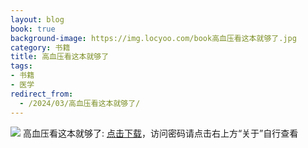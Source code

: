 ```yaml
---
layout: blog
book: true
background-image: https://img.locyoo.com/book高血压看这本就够了.jpg
category: 书籍
title: 高血压看这本就够了
tags:
- 书籍
- 医学
redirect_from:
  - /2024/03/高血压看这本就够了/
---
```

![](https://img.locyoo.com/book高血压看这本就够了.jpg)
高血压看这本就够了: <a name = "ref1" href="https://url18.ctfile.com/f/50983618-1269463657-75457d?p=3619">点击下载</a>，访问密码请点击右上方“关于”自行查看